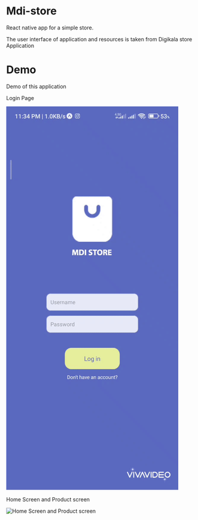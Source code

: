 # Mdi-store
React native app for a simple store.

The user interface of application and resources is taken from Digikala store Application


# Demo
Demo of this application

Login Page

![Login Page](https://github.com/mdi80/Mdi-store/blob/main/login.gif)

Home Screen and Product screen

![Home Screen and Product screen](https://github.com/mdi80/Mdi-store/blob/main/VID_20230706_131204.gif)
